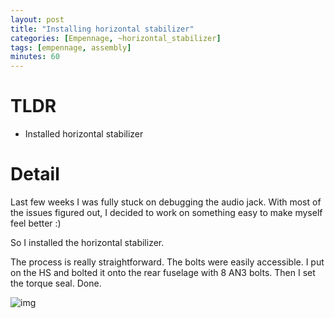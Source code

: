 ```yaml
---
layout: post
title: "Installing horizontal stabilizer"
categories: [Empennage, ~horizontal_stabilizer]
tags: [empennage, assembly]
minutes: 60
---
```


# TLDR

- Installed horizontal stabilizer

# Detail

Last few weeks I was fully stuck on debugging the audio jack. With most of the issues figured out, I decided to work on something easy to make myself feel better :)

So I installed the horizontal stabilizer.

The process is really straightforward. The bolts were easily accessible. I put on the HS and bolted it onto the rear fuselage with 8 AN3 bolts. Then I set the torque seal. Done.

![img](https://lh3.googleusercontent.com/pw/AP1GczPEyLjUHaLha_7gCO_l3ZfcDDrZlcSy5ALjTRAJHbEUhCOFusjgxeKXeZtCDcMcQoE6z9ZFA3lGFMZR_MVw1qJXLOb7ayXLMjsiP1uwaCZRvifp2vkCS79grv5OxDx8wgkDvaYnm1NiV_BJAmetBcFB3g=w2282-h1712-s-no-gm?authuser=0)

